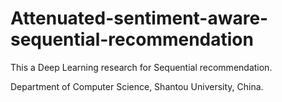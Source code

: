 # Attenuated-sentiment-aware-sequential-recommendation

This a Deep Learning research for Sequential recommendation.

Department of Computer Science, Shantou University, China.
